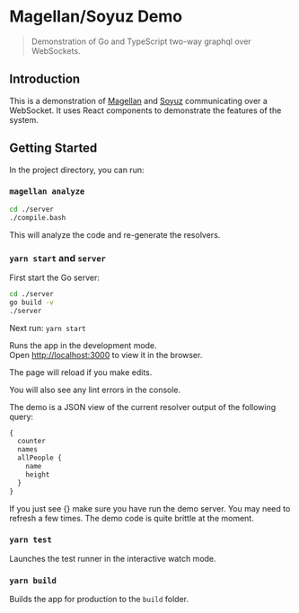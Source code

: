 # Magellan/Soyuz Demo

> Demonstration of Go and TypeScript two-way graphql over WebSockets.

## Introduction

This is a demonstration of [Magellan] and [Soyuz] communicating over a
WebSocket. It uses React components to demonstrate the features of the system.

[Magellan]: https://github.com/rgraphql/magellan
[Soyuz]: https://github.com/rgraphql/soyuz

## Getting Started

In the project directory, you can run:

### `magellan analyze`

```bash
cd ./server
./compile.bash
```

This will analyze the code and re-generate the resolvers.

### `yarn start` and `server`

First start the Go server:

```bash
cd ./server
go build -v
./server
```

Next run: `yarn start`

Runs the app in the development mode.<br />
Open [http://localhost:3000](http://localhost:3000) to view it in the browser.

The page will reload if you make edits.

You will also see any lint errors in the console.

The demo is a JSON view of the current resolver output of the following query:

```graphql
{
  counter
  names
  allPeople {
    name
    height
  }
}
```

If you just see {} make sure you have run the demo server. You may need to
refresh a few times. The demo code is quite brittle at the moment.

### `yarn test`

Launches the test runner in the interactive watch mode.

### `yarn build`

Builds the app for production to the `build` folder.

